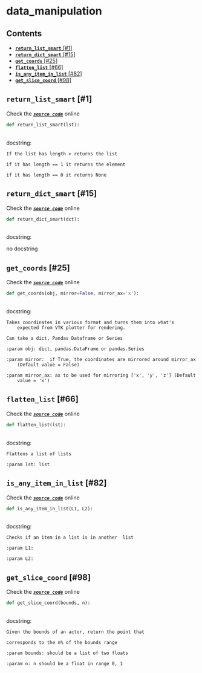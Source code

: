 # data\_manipulation

## Contents

* [**`return_list_smart`** \[\#1\]](data_manipulation.md#return_list_smart-1)
* [**`return_dict_smart`** \[\#15\]](data_manipulation.md#return_dict_smart-15)
* [**`get_coords`** \[\#25\]](data_manipulation.md#get_coords-25)
* [**`flatten_list`** \[\#66\]](data_manipulation.md#flatten_list-66)
* [**`is_any_item_in_list`** \[\#82\]](data_manipulation.md#is_any_item_in_list-82)
* [**`get_slice_coord`** \[\#98\]](data_manipulation.md#get_slice_coord-98)

## **`return_list_smart`** \[\#1\]

Check the [_**`source code`**_](https://github.com/BrancoLab/BrainRender/tree/brainglobeintegration/blob/master/brainrender/Utils/data_manipulation.py#L1) online

```python
def return_list_smart(lst):
```

   
docstring:

```text
If the list has length > returns the list

if it has length == 1 it returns the element

if it has length == 0 it returns None
```

## **`return_dict_smart`** \[\#15\]

Check the [_**`source code`**_](https://github.com/BrancoLab/BrainRender/tree/brainglobeintegration/blob/master/brainrender/Utils/data_manipulation.py#L15) online

```python
def return_dict_smart(dct):
```

   
docstring:

no docstring

## **`get_coords`** \[\#25\]

Check the [_**`source code`**_](https://github.com/BrancoLab/BrainRender/tree/brainglobeintegration/blob/master/brainrender/Utils/data_manipulation.py#L25) online

```python
def get_coords(obj, mirror=False, mirror_ax='x'):
```

   
docstring:

```text
Takes coordinates in various format and turns them into what's
    expected from VTK plotter for rendering.

Can take a dict, Pandas Dataframe or Series

:param obj: dict, pandas.DataFrame or pandas.Series

:param mirror:  if True, the coordinates are mirrored around mirror_ax
    (Default value = False)

:param mirror_ax: ax to be used for mirroring ['x', 'y', 'z'] (Default
    value = 'x')
```

## **`flatten_list`** \[\#66\]

Check the [_**`source code`**_](https://github.com/BrancoLab/BrainRender/tree/brainglobeintegration/blob/master/brainrender/Utils/data_manipulation.py#L66) online

```python
def flatten_list(lst):
```

   
docstring:

```text
Flattens a list of lists

:param lst: list
```

## **`is_any_item_in_list`** \[\#82\]

Check the [_**`source code`**_](https://github.com/BrancoLab/BrainRender/tree/brainglobeintegration/blob/master/brainrender/Utils/data_manipulation.py#L82) online

```python
def is_any_item_in_list(L1, L2):
```

   
docstring:

```text
Checks if an item in a list is in another  list

:param L1:

:param L2:
```

## **`get_slice_coord`** \[\#98\]

Check the [_**`source code`**_](https://github.com/BrancoLab/BrainRender/tree/brainglobeintegration/blob/master/brainrender/Utils/data_manipulation.py#L98) online

```python
def get_slice_coord(bounds, n):
```

   
docstring:

```text
Given the bounds of an actor, return the point that

corresponds to the n% of the bounds range

:param bounds: should be a list of two floats

:param n: n should be a float in range 0, 1
```

